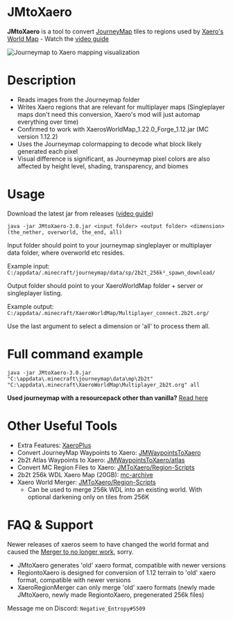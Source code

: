 # JMtoXaero

**JMtoXaero** is a tool to convert [JourneyMap](https://www.curseforge.com/minecraft/mc-mods/journeymap) tiles to regions used by [Xaero's World Map](https://chocolateminecraft.com/worldmap.php)  -  Watch the [video guide](https://www.youtube.com/watch?v=-SiCD_DgfHE)

![Journeymap to Xaero mapping visualization](https://i.imgur.com/LP8HuKX.png)

# Description 

- Reads images from the Journeymap folder
- Writes Xaero regions that are relevant for multiplayer maps (Singleplayer maps don't need this conversion, Xaero's mod will just automap everything over time)
- Confirmed to work with XaerosWorldMap_1.22.0_Forge_1.12.jar (MC version 1.12.2)
- Uses the Journeymap colormapping to decode what block likely generated each pixel
- Visual difference is significant, as Journeymap pixel colors are also affected by height level, shading, transparency, and biomes

# Usage

Download the latest jar from releases  ([video guide](https://www.youtube.com/watch?v=-SiCD_DgfHE))

`java -jar JMtoXaero-3.0.jar <input folder> <output folder> <dimension> (the_nether, overworld, the_end, all)`

Input folder should point to your journeymap singleplayer or multiplayer data folder, where overworld etc resides.

Example input:
`C:/appdata/.minecraft/journeymap/data/sp/2b2t_256k²_spawn_download/`

Output folder should point to your XaeroWorldMap folder + server or singleplayer listing.

Example output:
`C:/appdata/.minecraft/XaeroWorldMap/Multiplayer_connect.2b2t.org/`

Use the last argument to select a dimension or 'all' to process them all.


# Full command example

`java -jar JMtoXaero-3.0.jar "C:\appdata\.minecraft\journeymap\data\mp\2b2t" "C:\appdata\.minecraft\XaeroWorldMap\Multiplayer_2b2t.org" all`

**Used journeymap with a resourcepack other than vanilla?**
[Read here](./MAPPINGS.md)

# Other Useful Tools

* Extra Features: [XaeroPlus](https://github.com/rfresh2/XaeroPlus)
* Convert JourneyMap Waypoints to Xaero: [JMWaypointsToXaero](https://github.com/rfresh2/JMWaypointsToXaero)
* 2b2t Atlas Waypoints to Xaero: [JMWaypointsToXaero/atlas](https://github.com/rfresh2/JMWaypointsToXaero/tree/atlas)
* Convert MC Region Files to Xaero: [JMToXaero/Region-Scripts](https://github.com/Entropy5/JMtoXaero/blob/Region-Scripts/src/main/java/com/github/entropy5/RegionToXaero.java)
* 2b2t 256k WDL Xaero Map (20GB): [mc-archive](https://data.mc-archive.org/s/eFDEy2XKof83Kez)
* Xaero World Merger: [JMToXaero/Region-Scripts](https://github.com/Entropy5/JMtoXaero/blob/Region-Scripts/src/main/java/com/github/entropy5/XaeroRegionMerger.java) 
  * Can be used to merge 256k WDL into an existing world. With optional darkening only on tiles from 256K

# FAQ & Support

Newer releases of xaeros seem to have changed the world format and caused the [Merger to no longer work](https://github.com/Entropy5/JMtoXaero/issues/9), sorry.

* JMtoXaero generates 'old' xaero format, compatible with newer versions
* RegiontoXaero is designed for conversion of 1.12 terrain to 'old' xaero format, compatible with newer versions
* XaeroRegionMerger can only merge 'old' xaero formats (newly made JMtoXaero, newly made RegiontoXaero, pregenerated 256k files)

Message me on Discord: `Negative_Entropy#5509`
